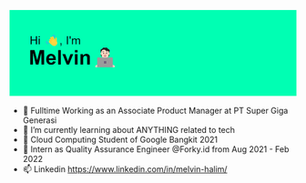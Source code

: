 ![MelvinNameCard](https://github.com/melvinhalim/melvinhalim/blob/main/MelvinNameCard.png?raw=true)

- 🔭 Fulltime Working as an Associate Product Manager at PT Super Giga Generasi
- 🌱 I’m currently learning about ANYTHING related to tech
- 👯 Cloud Computing Student of Google Bangkit 2021
- 🔭 Intern as Quality Assurance Engineer @Forky.id from Aug 2021 - Feb 2022
- 📫 Linkedin https://www.linkedin.com/in/melvin-halim/

